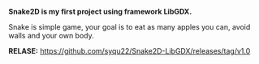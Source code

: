 **Snake2D is my first project using framework LibGDX.**

Snake is simple game, your goal is to eat as many apples you can,
avoid walls and your own body.

**RELASE:**
https://github.com/syqu22/Snake2D-LibGDX/releases/tag/v1.0
